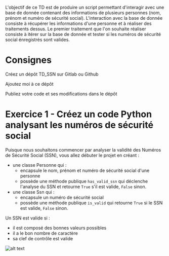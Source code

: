 L'objectif de ce TD est de produire un script permettant d'interagir avec une base de donnée contenant des informations de plusieurs personnes (nom, prénom et numéro de sécurité social).
L'interaction avec la base de donnée consiste à récupérer les informations d'une personne et à réaliser des traitements dessus.
Le premier traitement que l'on souhaite réaliser consiste à itérer sur la base de donnée et tester si les numéros de sécurité social énregistrés sont valides.

# Consignes

Créez un dépôt TD_SSN sur Gitlab ou Github

Ajoutez moi à ce dépôt 

Publiez votre code et ses modifications dans le dépôt

# Exercice 1 - Créez un code Python analysant les numéros de sécurité social

Puisque nous souhaitons commencer par analyser la validité des Numéros de Sécurité Social (SSN), vous allez débuter le projet en créant :

- une classe Personne qui :
	- encapsule le nom, prénom et numéro de sécurité social d'une personne
	- possède une méthode publique `has_valid_ssn` qui déclenche l'analyse du SSN et retourne `True` s'il est valide, `False` sinon.
- une classe Ssn qui :
	- encapsule un numéro de sécurité social
	- possède une méthode publique `is_valid` qui retourne `True` si le SSN est valide, `False` sinon.

Un SSN est valide si :

- il est composé des bonnes valeurs possibles
- il a le bon nombre de caractère
- sa clef de contrôle est valide


![alt text](https://github.com/MoraisSebastien/DockerLesson/tree/tmp/readme/td/imgSSN.jpeg?raw=true)
